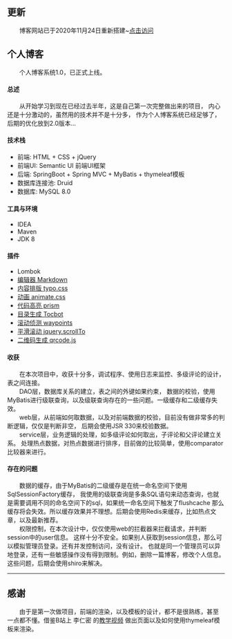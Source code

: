 ## 更新
&emsp;&emsp;博客网站已于2020年11月24日重新搭建~[点击访问](http://www.leecue.xyz/)

## 个人博客
&emsp;&emsp;个人博客系统1.0，已正式上线。
#### 总述
&emsp;&emsp;从开始学习到现在已经过去半年，这是自己第一次完整做出来的项目，
内心还是十分激动的，虽然用的技术并不是十分多，
作为个人博客系统已经足够了，后期的优化放到2.0版本...
#### 技术栈
- 前端: HTML + CSS + jQuery
- 前端UI: Semantic UI 前端UI框架
- 后端: SpringBoot + Spring MVC + MyBatis + thymeleaf模板
- 数据库连接池: Druid
- 数据库: MySQL 8.0  
#### 工具与环境
- IDEA
- Maven
- JDK 8
#### 插件
- Lombok
- [编辑器 Markdown](https://pandao.github.io/editor.md/)
- [内容排版 typo.css](https://github.com/sofish/typo.css)
- [动画 animate.css](https://daneden.github.io/animate.css/)
- [代码高亮 prism](https://github.com/PrismJS/prism)
- [目录生成 Tocbot](https://tscanlin.github.io/tocbot/)
- [滚动侦测 waypoints](http://imakewebthings.com/waypoints/)
- [平滑滚动 jquery.scrollTo](https://github.com/flesler/jquery.scrollTo)
- [二维码生成 qrcode.js](https://davidshimjs.github.io/qrcodejs/)  
#### 收获
&emsp;&emsp;在本次项目中，收获十分多，调试程序、使用日志来监控、多级评论的设计，表之间连接。  
&emsp;&emsp;DAO层，数据库关系的建立，表之间的外键如果约束，
数据的校验，使用MyBatis进行级联查询，以及级联查询存在的一些问题。一级缓存和二级缓存失效。  
&emsp;&emsp;web层，从前端如何取数据，以及对前端数据的校验，目前没有做非常多的判断逻辑，仅仅是判断非空，
后期会使用JSR 330来校验数据。  
&emsp;&emsp;service层，业务逻辑的处理，如多级评论如何取出，子评论和父评论建立关系。
处理热点数据，对热点数据进行排序，目前做的比较简单，使用comparator比较器来进行。
#### 存在的问题
&emsp;&emsp;数据的缓存，由于MyBatis的二级缓存是在统一命名空间下使用SqlSessionFactory缓存，
我使用的级联查询是多条SQL语句来动态查询，也就是需要调用不同的命名空间下的sql，如果统一命名空间下触发了flushcache
那么缓存将会失效。所以缓存效果并不理想。后期会使用Redis来缓存，比如热点文章，以及最新推荐。  
&emsp;&emsp;权限控制，在本次设计中，仅仅使用web的拦截器来拦截请求，并判断session中的user信息。
这样十分不安全。如果别人获取到session信息，那么可以模拟管理员登录。还有并发控制访问，没有设计。
也就是同一个管理员可以异地登录，还有一些敏感操作没有得到限制。例如，删除一篇博客，修改个人信息。
这些问题，后期会使用shiro来解决。
- - -
## 感谢
&emsp;&emsp;由于是第一次做项目，前端的渲染，以及模板的设计，都不是很熟练，甚至
一点都不懂。借鉴B站上 李仁密 的[教学视频](https://www.bilibili.com/video/av62555970)
做出页面以及如何使用thymeleaf模板来渲染。

